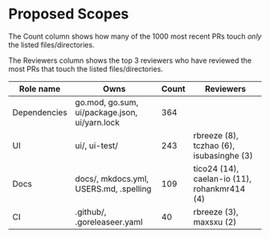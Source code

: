 # Proposed Scopes

The Count column shows how many of the 1000 most recent PRs touch _only_ the listed files/directories.

The Reviewers column shows the top 3 reviewers who have reviewed the most PRs that touch the listed files/directories.

| Role name | Owns | Count | Reviewers |
| --------- | ---- | ----- | --------- |
| Dependencies | go.mod, go.sum, ui/package.json, ui/yarn.lock | 364 |  |
| UI | ui/, ui-test/ | 243 | rbreeze (8), tczhao (6), isubasinghe (3) |
| Docs | docs/, mkdocs.yml, USERS.md, .spelling | 109 | tico24 (14), caelan-io (11), rohankmr414 (4) |
| CI | .github/, .goreleaseer.yaml | 40 | rbreeze (3), maxsxu (2) |
